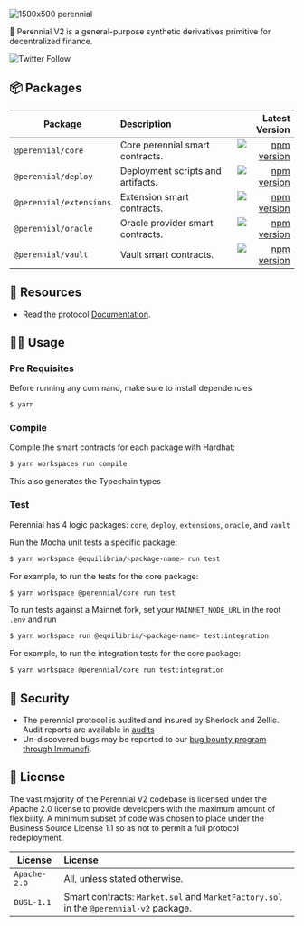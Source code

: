 ![1500x500 perennial](https://github.com/equilibria-xyz/perennial-v2/assets/747165/ef24cb94-b774-428f-9a5f-7ee7b347a36c)

🌸 Perennial V2 is a general-purpose synthetic derivatives primitive for decentralized finance.

![Twitter Follow](https://img.shields.io/twitter/follow/perenniallabs?style=for-the-badge)

## 📦 Packages

| Package                 | Description                       |                                                                                                                               Latest Version |
| ----------------------- | :-------------------------------- | -------------------------------------------------------------------------------------------------------------------------------------------: |
| `@perennial/core`       | Core perennial smart contracts.   |                                 [![npm version](https://badge.fury.io/js/@perennial%2Fcore.svg)](https://badge.fury.io/js/@perennial%2Fcore) |
| `@perennial/deploy`     | Deployment scripts and artifacts. |         [![npm version](https://badge.fury.io/js/@perennial%2Fperennial/deploy.svg)](https://badge.fury.io/js/@perennial%2Fperennial/deploy) |
| `@perennial/extensions` | Extension smart contracts.        | [![npm version](https://badge.fury.io/js/@perennial%2Fperennial/extensions.svg)](https://badge.fury.io/js/@perennial%2Fperennial/extensions) |
| `@perennial/oracle`     | Oracle provider smart contracts.  |         [![npm version](https://badge.fury.io/js/@perennial%2Fperennial/oracle.svg)](https://badge.fury.io/js/@perennial%2Fperennial/oracle) |
| `@perennial/vault`      | Vault smart contracts.            |           [![npm version](https://badge.fury.io/js/@perennial%2Fperennial/vault.svg)](https://badge.fury.io/js/@perennial%2Fperennial/vault) |

## 🔗 Resources

- Read the protocol [Documentation](https://docs.perennial.finance/).

## 👨‍💻 Usage

### Pre Requisites

Before running any command, make sure to install dependencies

```sh
$ yarn
```

### Compile

Compile the smart contracts for each package with Hardhat:

```sh
$ yarn workspaces run compile
```

This also generates the Typechain types

### Test

Perennial has 4 logic packages: `core`, `deploy`, `extensions`, `oracle`, and `vault`

Run the Mocha unit tests a specific package:

```sh
$ yarn workspace @equilibria/<package-name> run test
```

For example, to run the tests for the core package:

```sh
$ yarn workspace @perennial/core run test
```

To run tests against a Mainnet fork, set your `MAINNET_NODE_URL` in the root `.env` and run

```sh
$ yarn workspace run @equilibria/<package-name> test:integration
```

For example, to run the integration tests for the core package:

```sh
$ yarn workspace @perennial/core run test:integration
```

## 🔐 Security

- The perennial protocol is audited and insured by Sherlock and Zellic. Audit reports are available in [audits](audits)
- Un-discovered bugs may be reported to our [bug bounty program through Immunefi](https://immunefi.com/bounty/perennial/).

## 📜 License

The vast majority of the Perennial V2 codebase is licensed under the Apache 2.0 license to provide developers with the maximum amount of flexibility. A minimum subset of code was chosen to place under the Business Source License 1.1 so as not to permit a full protocol redeployment.

| License      | License                                                                               |
| ------------ | :------------------------------------------------------------------------------------ |
| `Apache-2.0` | All, unless stated otherwise.                                                         |
| `BUSL-1.1`   | Smart contracts: `Market.sol` and `MarketFactory.sol` in the `@perennial-v2` package. |

